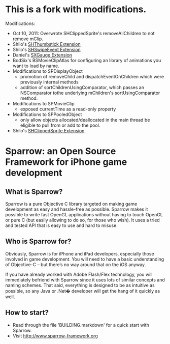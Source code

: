 This is a fork with modifications.
==================================
Modifications:

* Oct 10, 2011: Overwrote SHClippedSprite's removeAllChildren to not remove mClip.
* Shilo's [SHThumbstick Extension](http://wiki.sparrow-framework.org/users/shilo/extensions/shthumbstick)
* Shilo's [SHSwipeEvent Extension](http://wiki.sparrow-framework.org/users/shilo/extensions/shswipeevent)
* Daniel's [SXGauge Extension](http://wiki.sparrow-framework.org/extensions/gauge)
* BodSix's BSMovieClipAtlas for configuring an library of animations you want to load by name.
* Modifications to SPDisplayObject
  * promotion of removeChild and dispatchEventOnChildren which were previously internal methods
  * addition of sortChildrenUsingComparator, which passes an NSComparator tothe underlying mChildren's sortUsingComparator method.
* Modifications to SPMovieClip
  * exposed currentTime as a read-only property
* Modifications to SPPooledObject
  * only allow objects allocated/deallocated in the main thread be eligible
    to pull from or add to the pool.
* Shilo's [SHClippedSprite Extension](http://wiki.sparrow-framework.org/users/shilo/extensions/shclippedsprite)

Sparrow: an Open Source Framework for iPhone game development 
=============================================================

What is Sparrow?
----------------
 
Sparrow is a pure Objective C library targeted on making game development as easy and hassle-free
as possible. Sparrow makes it possible to write fast OpenGL applications without having to touch
OpenGL or pure C (but easily allowing to do so, for those who wish). It uses a tried and tested
API that is easy to use and hard to misuse.
 
Who is Sparrow for?
-------------------
 
Obviously, Sparrow is for iPhone and iPad developers, especially those involved in game development.
You will need to have a basic understanding of Objective-C – but there’s no way around that on the
iOS anyway.

If you have already worked with Adobe Flash/Flex technology, you will immediately befriend with
Sparrow since it uses lots of similar concepts and naming schemes. That said, everything is
designed to be as intuitive as possible, so any Java or .Net� developer will get the hang of it
quickly as well.

How to start?
-------------

* Read through the file 'BUILDING.markdown' for a quick start with Sparrow.
* Visit <http://www.sparrow-framework.org>
